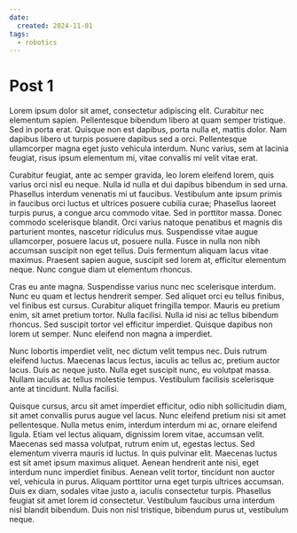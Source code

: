 ```yaml
---
date:
  created: 2024-11-01
tags:
  - robotics
---
```


# Post 1
Lorem ipsum dolor sit amet, consectetur adipiscing elit. Curabitur nec elementum sapien. Pellentesque bibendum libero at quam semper tristique. Sed in porta erat. Quisque non est dapibus, porta nulla et, mattis dolor. Nam dapibus libero ut turpis posuere dapibus sed a orci. Pellentesque ullamcorper magna eget justo vehicula interdum. Nunc varius, sem at lacinia feugiat, risus ipsum elementum mi, vitae convallis mi velit vitae erat.

Curabitur feugiat, ante ac semper gravida, leo lorem eleifend lorem, quis varius orci nisl eu neque. Nulla id nulla et dui dapibus bibendum in sed urna. Phasellus interdum venenatis mi ut faucibus. Vestibulum ante ipsum primis in faucibus orci luctus et ultrices posuere cubilia curae; Phasellus laoreet turpis purus, a congue arcu commodo vitae. Sed in porttitor massa. Donec commodo scelerisque blandit. Orci varius natoque penatibus et magnis dis parturient montes, nascetur ridiculus mus. Suspendisse vitae augue ullamcorper, posuere lacus ut, posuere nulla. Fusce in nulla non nibh accumsan suscipit non eget tellus. Duis fermentum aliquam lacus vitae maximus. Praesent sapien augue, suscipit sed lorem at, efficitur elementum neque. Nunc congue diam ut elementum rhoncus.

Cras eu ante magna. Suspendisse varius nunc nec scelerisque interdum. Nunc eu quam et lectus hendrerit semper. Sed aliquet orci eu tellus finibus, vel finibus est cursus. Curabitur aliquet fringilla tempor. Mauris eu pretium enim, sit amet pretium tortor. Nulla facilisi. Nulla id nisi ac tellus bibendum rhoncus. Sed suscipit tortor vel efficitur imperdiet. Quisque dapibus non lorem ut semper. Nunc eleifend non magna a imperdiet.

Nunc lobortis imperdiet velit, nec dictum velit tempus nec. Duis rutrum eleifend luctus. Maecenas lacus lectus, iaculis ac tellus ac, pretium auctor lacus. Duis ac neque justo. Nulla eget suscipit nunc, eu volutpat massa. Nullam iaculis ac tellus molestie tempus. Vestibulum facilisis scelerisque ante at tincidunt. Nulla facilisi.

Quisque cursus, arcu sit amet imperdiet efficitur, odio nibh sollicitudin diam, sit amet convallis purus augue vel lacus. Nunc eleifend pretium nisi sit amet pellentesque. Nulla metus enim, interdum interdum mi ac, ornare eleifend ligula. Etiam vel lectus aliquam, dignissim lorem vitae, accumsan velit. Maecenas sed massa volutpat, rutrum enim ut, egestas lectus. Sed elementum viverra mauris id luctus. In quis pulvinar elit. Maecenas luctus est sit amet ipsum maximus aliquet. Aenean hendrerit ante nisi, eget interdum nunc imperdiet finibus. Aenean velit tortor, tincidunt non auctor vel, vehicula in purus. Aliquam porttitor urna eget turpis ultrices accumsan. Duis ex diam, sodales vitae justo a, iaculis consectetur turpis. Phasellus feugiat sit amet lorem id consectetur. Vestibulum faucibus urna interdum nisl blandit bibendum. Duis non nisl tristique, bibendum purus ut, vestibulum neque.
